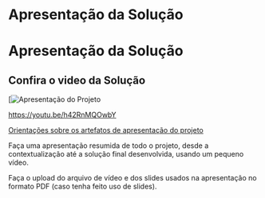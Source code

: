 # Apresentação da Solução


# Apresentação da Solução

## Confira o video da Solução

[![Apresentação do Projeto](https://www.youtube.com/watch?v=h42RnMQOwbY](https://www.youtube.com/watch?v=wUMEPKcWEeY))

https://youtu.be/h42RnMQOwbY




<a href="../docs/10-Apresentação do Projeto.md"> Orientações sobre os artefatos de apresentação do projeto</a>

Faça uma apresentação resumida de todo o projeto, desde a contextualização até a solução final desenvolvida, usando um pequeno vídeo.

Faça o upload do arquivo de vídeo e dos slides usados na apresentação no formato PDF (caso tenha feito uso de slides).
